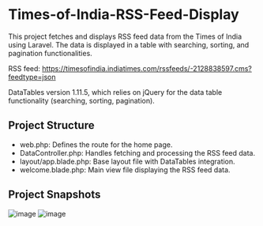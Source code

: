 # Times-of-India-RSS-Feed-Display

This project fetches and displays RSS feed data from the Times of India using Laravel. The data is displayed in a table with searching, sorting, and pagination functionalities.

RSS feed: https://timesofindia.indiatimes.com/rssfeeds/-2128838597.cms?feedtype=json

DataTables version 1.11.5, which relies on jQuery for the data table functionality (searching, sorting, pagination).

## Project Structure

- web.php: Defines the route for the home page.
- DataController.php: Handles fetching and processing the RSS feed data.
- layout/app.blade.php: Base layout file with DataTables integration.
- welcome.blade.php: Main view file displaying the RSS feed data.

## Project Snapshots
![image](https://github.com/Susmitha-IT/Times-of-India-RSS-Feed-Display/assets/154817866/24912b90-852e-424c-9ae5-1279649a4af1)
![image](https://github.com/Susmitha-IT/Times-of-India-RSS-Feed-Display/assets/154817866/3ab89c76-9cb8-42b8-ab19-4831a535af5f)

